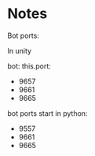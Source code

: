 # Notes

Bot ports:

In unity

bot: this.port:

- 9657
- 9661
- 9665

bot ports start in python:

- 9557
- 9661
- 9665
